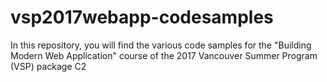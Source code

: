 # vsp2017webapp-codesamples

In this repository, you will find the various code samples for the "Building Modern Web Application" course of the 2017 Vancouver Summer Program (VSP) package C2